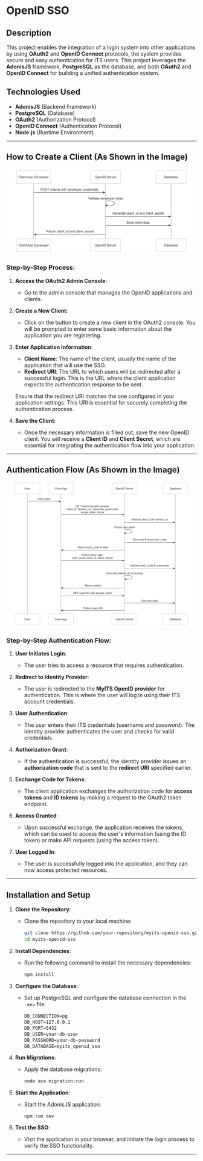 # OpenID SSO

## Description
This project enables the integration of a login system into other applications  by using **OAuth2** and **OpenID Connect** protocols, the system provides secure and easy authentication for ITS users. This project leverages the **AdonisJS** framework, **PostgreSQL** as the database, and both **OAuth2** and **OpenID Connect** for building a unified authentication system.

## Technologies Used
- **AdonisJS** (Backend Framework)
- **PostgreSQL** (Database)
- **OAuth2** (Authorization Protocol)
- **OpenID Connect** (Authentication Protocol)
- **Node.js** (Runtime Environment)

---

## How to Create a Client (As Shown in the Image)
![OAuth2 Client Creation](docs/create_client_flow.png)
### Step-by-Step Process:

1. **Access the OAuth2 Admin Console**:
   - Go to the admin console that manages the OpenID applications and clients.

2. **Create a New Client**:
   - Click on the button to create a new client in the OAuth2 console. You will be prompted to enter some basic information about the application you are registering.

3. **Enter Application Information**:
   - **Client Name**: The name of the client, usually the name of the application that will use the SSO.
   - **Redirect URI**: The URL to which users will be redirected after a successful login. This is the URL where the client application expects the authentication response to be sent.
   
   Ensure that the redirect URI matches the one configured in your application settings. This URI is essential for securely completing the authentication process.

4. **Save the Client**:
   - Once the necessary information is filled out, save the new OpenID client. You will receive a **Client ID** and **Client Secret**, which are essential for integrating the authentication flow into your application.



---

## Authentication Flow (As Shown in the Image)
![OAuth2 Authentication Flow](docs/openid-auth-flow.png)
### Step-by-Step Authentication Flow:

1. **User Initiates Login**:
   - The user tries to access a resource that requires authentication.
   
2. **Redirect to Identity Provider**:
   - The user is redirected to the **MyITS OpenID provider** for authentication. This is where the user will log in using their ITS account credentials.

3. **User Authentication**:
   - The user enters their ITS credentials (username and password). The identity provider authenticates the user and checks for valid credentials.

4. **Authorization Grant**:
   - If the authentication is successful, the identity provider issues an **authorization code** that is sent to the **redirect URI** specified earlier.

5. **Exchange Code for Tokens**:
   - The client application exchanges the authorization code for **access tokens** and **ID tokens** by making a request to the OAuth2 token endpoint.

6. **Access Granted**:
   - Upon successful exchange, the application receives the tokens, which can be used to access the user's information (using the ID token) or make API requests (using the access token).

7. **User Logged In**:
   - The user is successfully logged into the application, and they can now access protected resources.
---

## Installation and Setup

1. **Clone the Repository**:
   - Clone the repository to your local machine:
     ```bash
     git clone https://github.com/your-repository/myits-openid-sso.git
     cd myits-openid-sso
     ```

2. **Install Dependencies**:
   - Run the following command to install the necessary dependencies:
     ```bash
     npm install
     ```

3. **Configure the Database**:
   - Set up PostgreSQL and configure the database connection in the `.env` file:
     ```env
     DB_CONNECTION=pg
     DB_HOST=127.0.0.1
     DB_PORT=5432
     DB_USER=your-db-user
     DB_PASSWORD=your-db-password
     DB_DATABASE=myits_openid_sso
     ```

4. **Run Migrations**:
   - Apply the database migrations:
     ```bash
     node ace migration:run
     ```

5. **Start the Application**:
   - Start the AdonisJS application:
     ```bash
     npm run dev
     ```

6. **Test the SSO**:
   - Visit the application in your browser, and initiate the login process to verify the SSO functionality.

---